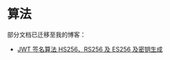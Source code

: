 # 算法

部分文档已迁移至我的博客：

- [JWT 签名算法 HS256、RS256 及 ES256 及密钥生成](https://ryan4yin.space/posts/jwt-algorithm-key-generation/)
